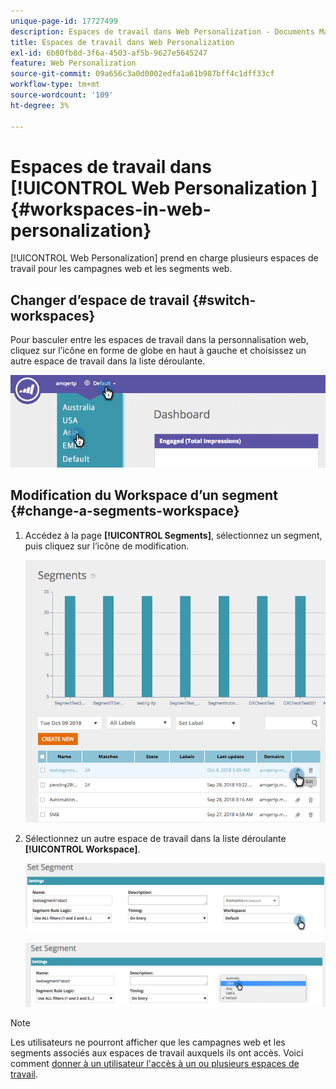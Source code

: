 ```yaml
---
unique-page-id: 17727499
description: Espaces de travail dans Web Personalization - Documents Marketo - Documentation du produit
title: Espaces de travail dans Web Personalization
exl-id: 6b80fb8d-3f6a-4503-af5b-9627e5645247
feature: Web Personalization
source-git-commit: 09a656c3a0d0002edfa1a61b987bff4c1dff33cf
workflow-type: tm+mt
source-wordcount: '109'
ht-degree: 3%

---
```


# Espaces de travail dans [!UICONTROL  Web Personalization ] {#workspaces-in-web-personalization}

[!UICONTROL Web Personalization] prend en charge plusieurs espaces de travail pour les campagnes web et les segments web.

## Changer d’espace de travail {#switch-workspaces}

Pour basculer entre les espaces de travail dans la personnalisation web, cliquez sur l’icône en forme de globe en haut à gauche et choisissez un autre espace de travail dans la liste déroulante.

![](assets/ss7.png)

## Modification du Workspace d’un segment {#change-a-segments-workspace}

1. Accédez à la page **[!UICONTROL Segments]**, sélectionnez un segment, puis cliquez sur l’icône de modification.

   ![](assets/ss4.png)

1. Sélectionnez un autre espace de travail dans la liste déroulante **[!UICONTROL Workspace]**.

   ![](assets/ss6.png)

   ![](assets/ss5.png)

>[!NOTE]
>
>Les utilisateurs ne pourront afficher que les campagnes web et les segments associés aux espaces de travail auxquels ils ont accès. Voici comment [donner à un utilisateur l&#39;accès à un ou plusieurs espaces de travail](/help/marketo/product-docs/administration/workspaces-and-person-partitions/allow-user-access-to-a-workspace.md).
